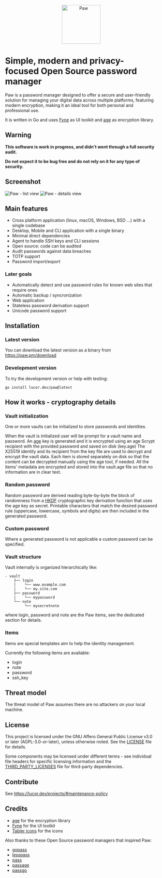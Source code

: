 <div align="center">
    <img alt="Paw" src="logo/paw.png" height="128" />
</div>

# Simple, modern and privacy-focused Open Source password manager

Paw is a password manager designed to offer a secure and user-friendly solution for managing your digital data across multiple platforms, featuring modern encryption, making it an ideal tool for both personal and professional use.

It is written in Go and uses [Fyne](https://github.com/fyne-io/fyne) as UI toolkit and [age](https://github.com/FiloSottile/age) as encryption library.

## Warning

**This software is work in progress, and didn't went through a full security audit.**

**Do not expect it to be bug free and do not rely on it for any type of security.**

## Screenshot

<div>
    <img alt="Paw - list view" src="images/list.png" />
    <img alt="Paw - details view" src="images/details.png" />
</div>

## Main features

* Cross platform application (linux, macOS, Windows, BSD ...) with a single codebase
* Desktop, Mobile and CLI application with a single binary
* Minimal direct dependencies
* Agent to handle SSH keys and CLI sessions
* Open source: code can be audited
* Audit passwords against data breaches
* TOTP support
* Password import/export

### Later goals

* Automatically detect and use password rules for known web sites that require ones
* Automatic backup / syncronization
* Web application
* Stateless password derivation support
* Unicode password support

## Installation

### Latest version

You can download the latest version as a binary from https://paw.pm/download

### Development version

To try the development version or help with testing:

```
go install lucor.dev/paw@latest
```

## How it works - cryptography details

### Vault initialization

One or more vaults can be initialized to store passwords and identities.

When the vault is initialized user will be prompt for a vault name and password.
An [age](https://github.com/FiloSottile/age) key is generated and it is encrypted using an age Scrypt recipient with the provided password and saved on disk (key.age)
The X25519 identity and its recipient from the key file are used to decrypt and encrypt the vault data.
Each item is stored separately on disk so that the content can be decrypted manually using the age tool, if needed.
All the items' metadata are encrypted and stored into the vault.age file so that no information are in clear text.

### Random password

Random password are derived reading byte-by-byte the block of randomness from a [HKDF](https://pkg.go.dev/golang.org/x/crypto/hkdf) cryptographic key derivation function that uses the age key as secret. Printable characters that match the desired password rule (uppercase, lowercase, symbols and digits) are then included in the generated password.

### Custom password

Where a generated password is not applicable a custom password can be specified. 

### Vault structure

Vault internally is organized hierarchically like:
```
- vault
    ├── login
    |    └── www.example.com
    |    └── my.site.com
    ├── password
    |    └── mypassword
    └── note
         └── mysecretnote
```

where login, password and note are the Paw items, see the dedicated section for details.

### Items

Items are special templates aim to help the identity management.

Currently the following items are available:

- login
- note
- password
- ssh_key

## Threat model

The threat model of Paw assumes there are no attackers on your local machine.

## License

This project is licensed under the GNU Affero General Public License v3.0 or later (AGPL-3.0-or-later), unless otherwise noted. See the [LICENSE](LICENSE) file for details.

Some components may be licensed under different terms - see individual file headers for specific licensing information and the [THIRD_PARTY_LICENSES](THIRD_PARTY_LICENSES) file for third-party dependencies.

## Contribute

See https://lucor.dev/projects/#maintenance-policy

## Credits

 - [age](https://github.com/FiloSottile/age) for the encryption library
 - [Fyne](https://github.com/fyne-io/fyne) for the UI toolkit
 - [Tabler icons](https://tabler.io/icons) for the icons

Also thanks to these Open Source password managers that inspired Paw:

- [gopass](https://github.com/gopasspw/gopass)
- [lesspass](https://github.com/lesspass/lesspass)
- [pass](https://www.passwordstore.org/)
- [passage](https://github.com/FiloSottile/passage)
- [passgo](https://github.com/ejcx/passgo)
